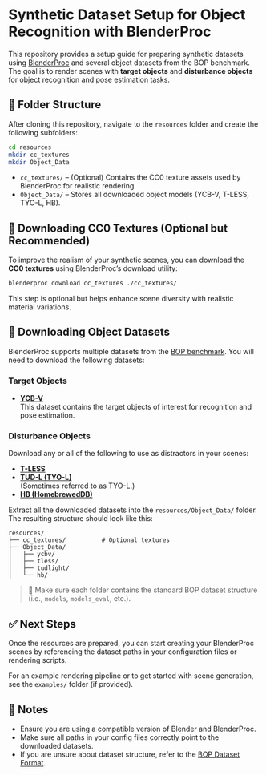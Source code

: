 # Synthetic Dataset Setup for Object Recognition with BlenderProc

This repository provides a setup guide for preparing synthetic datasets using [BlenderProc](https://github.com/DLR-RM/BlenderProc) and several object datasets from the BOP benchmark. The goal is to render scenes with **target objects** and **disturbance objects** for object recognition and pose estimation tasks.

## 📁 Folder Structure

After cloning this repository, navigate to the `resources` folder and create the following subfolders:

```bash
cd resources
mkdir cc_textures
mkdir Object_Data
```

- `cc_textures/` – (Optional) Contains the CC0 texture assets used by BlenderProc for realistic rendering.
- `Object_Data/` – Stores all downloaded object models (YCB-V, T-LESS, TYO-L, HB).

## 🔽 Downloading CC0 Textures (Optional but Recommended)

To improve the realism of your synthetic scenes, you can download the **CC0 textures** using BlenderProc’s download utility:

```bash
blenderproc download cc_textures ./cc_textures/
```

This step is optional but helps enhance scene diversity with realistic material variations.

## 🎯 Downloading Object Datasets

BlenderProc supports multiple datasets from the [BOP benchmark](https://bop.felk.cvut.cz/datasets/). You will need to download the following datasets:

### Target Objects
- **[YCB-V](https://bop.felk.cvut.cz/datasets/ycb-v/)**  
  This dataset contains the target objects of interest for recognition and pose estimation.

### Disturbance Objects
Download any or all of the following to use as distractors in your scenes:

- **[T-LESS](https://bop.felk.cvut.cz/datasets/t-less/)**
- **[TUD-L (TYO-L)](https://bop.felk.cvut.cz/datasets/tud-light/)**  
  (Sometimes referred to as TYO-L.)
- **[HB (HomebrewedDB)](https://bop.felk.cvut.cz/datasets/hb/)**

Extract all the downloaded datasets into the `resources/Object_Data/` folder. The resulting structure should look like this:

```
resources/
├── cc_textures/          # Optional textures
├── Object_Data/
│   ├── ycbv/
│   ├── tless/
│   ├── tudlight/
│   └── hb/
```

> 🔗 Make sure each folder contains the standard BOP dataset structure (i.e., `models`, `models_eval`, etc.).

## ✅ Next Steps

Once the resources are prepared, you can start creating your BlenderProc scenes by referencing the dataset paths in your configuration files or rendering scripts.

For an example rendering pipeline or to get started with scene generation, see the `examples/` folder (if provided).

## 📌 Notes

- Ensure you are using a compatible version of Blender and BlenderProc.
- Make sure all paths in your config files correctly point to the downloaded datasets.
- If you are unsure about dataset structure, refer to the [BOP Dataset Format](https://github.com/thodan/bop_toolkit/blob/master/docs/bop_datasets_format.md).
